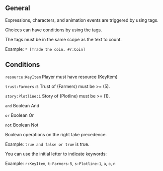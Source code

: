 ## General
Expressions, characters, and animation events are triggered by using tags.



Choices can have conditions by using the tags.

The tags must be in the same scope as the text to count.

Example: `* [Trade the coin. #r:Coin]`

## Conditions
`resource:KeyItem` Player must have resource (KeyItem)

`trust:Farmers:5` Trust of (Farmers) must be >= (5).

`story:Plotline:1` Story of (Plotline) must be >= (1).

`and` Boolean And

`or` Boolean Or

`not` Boolean Not

Boolean operations on the right take precedence.

Example: `true and false or true` is true.

You can use the initial letter to indicate keywords:

Example: `r:KeyItem`, `t:Farmers:5`, `s:Plotline:1`, `a`, `o`, `n`

